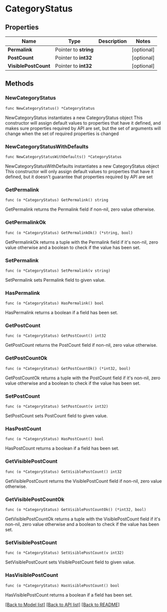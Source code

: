 # CategoryStatus

## Properties

Name | Type | Description | Notes
------------ | ------------- | ------------- | -------------
**Permalink** | Pointer to **string** |  | [optional] 
**PostCount** | Pointer to **int32** |  | [optional] 
**VisiblePostCount** | Pointer to **int32** |  | [optional] 

## Methods

### NewCategoryStatus

`func NewCategoryStatus() *CategoryStatus`

NewCategoryStatus instantiates a new CategoryStatus object
This constructor will assign default values to properties that have it defined,
and makes sure properties required by API are set, but the set of arguments
will change when the set of required properties is changed

### NewCategoryStatusWithDefaults

`func NewCategoryStatusWithDefaults() *CategoryStatus`

NewCategoryStatusWithDefaults instantiates a new CategoryStatus object
This constructor will only assign default values to properties that have it defined,
but it doesn't guarantee that properties required by API are set

### GetPermalink

`func (o *CategoryStatus) GetPermalink() string`

GetPermalink returns the Permalink field if non-nil, zero value otherwise.

### GetPermalinkOk

`func (o *CategoryStatus) GetPermalinkOk() (*string, bool)`

GetPermalinkOk returns a tuple with the Permalink field if it's non-nil, zero value otherwise
and a boolean to check if the value has been set.

### SetPermalink

`func (o *CategoryStatus) SetPermalink(v string)`

SetPermalink sets Permalink field to given value.

### HasPermalink

`func (o *CategoryStatus) HasPermalink() bool`

HasPermalink returns a boolean if a field has been set.

### GetPostCount

`func (o *CategoryStatus) GetPostCount() int32`

GetPostCount returns the PostCount field if non-nil, zero value otherwise.

### GetPostCountOk

`func (o *CategoryStatus) GetPostCountOk() (*int32, bool)`

GetPostCountOk returns a tuple with the PostCount field if it's non-nil, zero value otherwise
and a boolean to check if the value has been set.

### SetPostCount

`func (o *CategoryStatus) SetPostCount(v int32)`

SetPostCount sets PostCount field to given value.

### HasPostCount

`func (o *CategoryStatus) HasPostCount() bool`

HasPostCount returns a boolean if a field has been set.

### GetVisiblePostCount

`func (o *CategoryStatus) GetVisiblePostCount() int32`

GetVisiblePostCount returns the VisiblePostCount field if non-nil, zero value otherwise.

### GetVisiblePostCountOk

`func (o *CategoryStatus) GetVisiblePostCountOk() (*int32, bool)`

GetVisiblePostCountOk returns a tuple with the VisiblePostCount field if it's non-nil, zero value otherwise
and a boolean to check if the value has been set.

### SetVisiblePostCount

`func (o *CategoryStatus) SetVisiblePostCount(v int32)`

SetVisiblePostCount sets VisiblePostCount field to given value.

### HasVisiblePostCount

`func (o *CategoryStatus) HasVisiblePostCount() bool`

HasVisiblePostCount returns a boolean if a field has been set.


[[Back to Model list]](../README.md#documentation-for-models) [[Back to API list]](../README.md#documentation-for-api-endpoints) [[Back to README]](../README.md)


